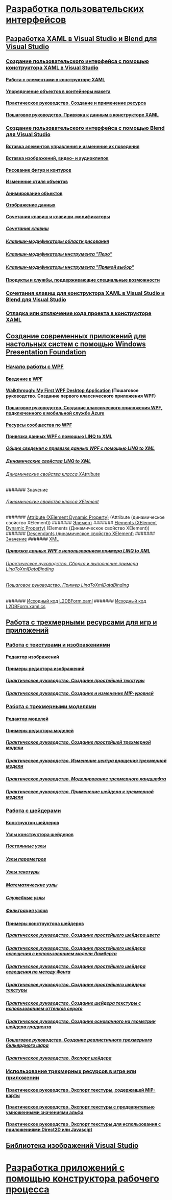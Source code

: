 # [Разработка пользовательских интерфейсов](designing-user-interfaces.md)
## [Разработка XAML в Visual Studio и Blend для Visual Studio](designing-xaml-in-visual-studio.md)
### [Создание пользовательского интерфейса с помощью конструктора XAML в Visual Studio](creating-a-ui-by-using-xaml-designer-in-visual-studio.md)
#### [Работа с элементами в конструкторе XAML](working-with-elements-in-xaml-designer.md)
#### [Упорядочение объектов в контейнеры макета](organize-objects-into-layout-containers-in-xaml-designer.md)
#### [Практическое руководство. Создание и применение ресурса](how-to-create-and-apply-a-resource.md)
#### [Пошаговое руководство. Привязка к данным в конструкторе XAML](walkthrough-binding-to-data-in-xaml-designer.md)
### [Создание пользовательского интерфейса с помощью Blend для Visual Studio](creating-a-ui-by-using-blend-for-visual-studio.md)
#### [Вставка элементов управления и изменение их поведения](insert-controls-and-modify-their-behavior-in-xaml-designer.md)
#### [Вставка изображений, видео- и аудиоклипов](insert-images-videos-and-audio-clips-in-xaml-designer.md)
#### [Рисование фигур и контуров](draw-shapes-and-paths.md)
#### [Изменение стиля объектов](modify-the-style-of-objects-in-blend.md)
#### [Анимирование объектов](animate-objects-in-xaml-designer.md)
#### [Отображение данных](display-data-in-blend.md)
#### [Сочетания клавиш и клавиши-модификаторы](keyboard-shortcuts-and-modifier-keys-in-blend.md)
##### [Сочетания клавиш](keyboard-shortcuts-in-blend.md)
##### [Клавиши-модификаторы области рисования](artboard-modifier-keys-in-blend.md)
##### [Клавиши-модификаторы инструмента "Перо"](pen-tool-modifier-keys-in-blend.md)
##### [Клавиши-модификаторы инструмента "Прямой выбор"](direct-selection-tool-modifier-keys-in-blend.md)
#### [Продукты и службы, поддерживающие специальные возможности](accessibility-products-and-services-blend.md)
### [Сочетания клавиш для конструктора XAML в Visual Studio и Blend для Visual Studio](keyboard-shortcuts-for-xaml-designer.md)
### [Отладка или отключение кода проекта в конструкторе XAML](debugging-or-disabling-project-code-in-xaml-designer.md)
## [Создание современных приложений для настольных систем с помощью Windows Presentation Foundation](create-modern-desktop-applications-with-windows-presentation-foundation.md)
### [Начало работы с WPF](getting-started-with-wpf.md)
#### [Введение в WPF](introduction-to-wpf.md)
#### [Walkthrough: My First WPF Desktop Application](walkthrough-my-first-wpf-desktop-application2.md) (Пошаговое руководство. Создание первого классического приложения WPF)
#### [Пошаговое руководство. Создание классического приложения WPF, подключенного к мобильной службе Azure](walkthrough-create-a-wpf-desktop-application-connected-to-an-azure-mobile-service.md)
#### [Ресурсы сообщества по WPF](wpf-community-resources.md)
#### [Привязка данных WPF с помощью LINQ to XML](wpf-data-binding-with-linq-to-xml.md)
##### [Общие сведения о привязке данных WPF с помощью LINQ to XML](wpf-data-binding-with-linq-to-xml-overview.md)
##### [Динамические свойства LINQ to XML](linq-to-xml-dynamic-properties.md)
###### [Динамические свойства класса XAttribute](xattribute-class-dynamic-properties.md)
####### [Значение](value-xattribute-dynamic-property.md)
###### [Динамические свойства класса XElement](xelement-class-dynamic-properties.md)
####### [Attribute (XElement Dynamic Property)](attribute-xelement-dynamic-property.md) (Attribute (динамическое свойство XElement))
####### [Элемент](element-xelement-dynamic-property.md)
####### [Elements (XElement Dynamic Property)](elements-xelement-dynamic-property.md) (Elements (Динамическое свойство XElement))
####### [Descendants (динамическое свойство XElement)](descendants-xelement-dynamic-property.md)
####### [Значение](value-xelement-dynamic-property.md)
####### [XML](xml-xelement-dynamic-property.md)
##### [Привязка данных WPF с использованием примера LINQ to XML](wpf-data-binding-using-linq-to-xml-example.md)
###### [Практическое руководство. Сборка и выполнение примера LinqToXmlDataBinding](how-to-build-and-run-the-linqtoxmldatabinding-example.md)
###### [Пошаговое руководство. Пример LinqToXmlDataBinding](walkthrough-linqtoxmldatabinding-example.md)
####### [Исходный код L2DBForm.xaml](l2dbform-xaml-source-code.md)
####### [Исходный код L2DBForm.xaml.cs](l2dbform-xaml-cs-source-code.md)
## [Работа с трехмерными ресурсами для игр и приложений](working-with-3-d-assets-for-games-and-apps.md)
### [Работа с текстурами и изображениями](working-with-textures-and-images.md)
#### [Редактор изображений](image-editor.md)
#### [Примеры редактора изображений](image-editor-examples.md)
##### [Практическое руководство. Создание простейшей текстуры](how-to-create-a-basic-texture.md)
##### [Практическое руководство. Создание и изменение MIP-уровней](how-to-create-and-modify-mip-levels.md)
### [Работа с трехмерными моделями](working-with-3-d-models.md)
#### [Редактор моделей](model-editor.md)
#### [Примеры редактора моделей](model-editor-examples.md)
##### [Практическое руководство. Создание простейшей трехмерной модели](how-to-create-a-basic-3-d-model.md)
##### [Практическое руководство. Изменение центра вращения трехмерной модели](how-to-modify-the-pivot-point-of-a-3-d-model.md)
##### [Практическое руководство. Моделирование трехмерного ландшафта](how-to-model-3-d-terrain.md)
##### [Практическое руководство. Применение шейдера к трехмерной модели](how-to-apply-a-shader-to-a-3-d-model.md)
### [Работа с шейдерами](working-with-shaders.md)
#### [Конструктор шейдеров](shader-designer.md)
#### [Узлы конструктора шейдеров](shader-designer-nodes.md)
##### [Постоянные узлы](constant-nodes.md)
##### [Узлы параметров](parameter-nodes.md)
##### [Узлы текстуры](texture-nodes.md)
##### [Математические узлы](math-nodes.md)
##### [Служебные узлы](utility-nodes.md)
##### [Фильтрация узлов](filter-nodes.md)
#### [Примеры конструктора шейдеров](shader-designer-examples.md)
##### [Практическое руководство. Создание простейшего шейдера цвета](how-to-create-a-basic-color-shader.md)
##### [Практическое руководство. Создание простейшего шейдера освещения с использованием модели Ламберта](how-to-create-a-basic-lambert-shader.md)
##### [Практическое руководство. Создание простейшего шейдера освещения по методу Фонга](how-to-create-a-basic-phong-shader.md)
##### [Практическое руководство. Создание простейшего шейдера текстуры](how-to-create-a-basic-texture-shader.md)
##### [Практическое руководство. Создание шейдера текстуры с использованием оттенков серого](how-to-create-a-grayscale-texture-shader.md)
##### [Практическое руководство. Создание основанного на геометрии шейдера градиента](how-to-create-a-geometry-based-gradient-shader.md)
##### [Пошаговое руководство. Создание реалистичного трехмерного бильярдного шара](walkthrough-creating-a-realistic-3-d-billiard-ball.md)
##### [Практическое руководство. Экспорт шейдера](how-to-export-a-shader.md)
### [Использование трехмерных ресурсов в игре или приложении](using-3-d-assets-in-your-game-or-app.md)
#### [Практическое руководство. Экспорт текстуры, содержащей MIP-карты](how-to-export-a-texture-that-contains-mipmaps.md)
#### [Практическое руководство. Экспорт текстуры с предварительно умноженными значениями альфа](how-to-export-a-texture-that-has-premultiplied-alpha.md)
#### [Практическое руководство. Экспорт текстуры для использования с приложениями Direct2D или Javascipt](how-to-export-a-texture-for-use-with-direct2d-or-javascipt-apps.md)
## [Библиотека изображений Visual Studio](the-visual-studio-image-library.md)
# [Разработка приложений с помощью конструктора рабочего процесса](../workflow-designer/developing-applications-with-the-workflow-designer.md)
